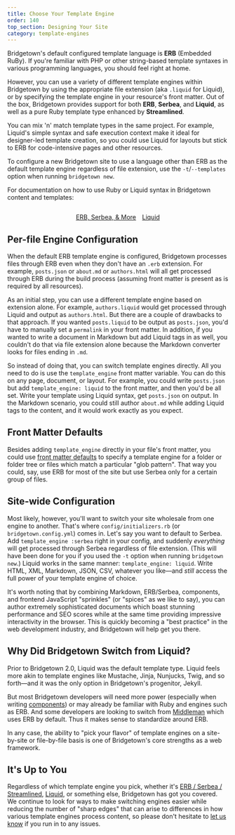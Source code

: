 ```yaml
---
title: Choose Your Template Engine
order: 140
top_section: Designing Your Site
category: template-engines
---
```


Bridgetown's default configured template language is **ERB** (Embedded RuBy). If you're familiar with PHP or other string-based template syntaxes in various programming languages, you should feel right at home.

However, you can use a variety of different template engines within Bridgetown by using the appropriate file extension (aka `.liquid` for Liquid), or by specifying the template engine in your resource's front matter. Out of the box, Bridgetown provides support for both **ERB**, **Serbea**, and **Liquid**, as well as a pure Ruby template type enhanced by **Streamlined**.

You can mix 'n' match template types in the same project. For example, Liquid's simple syntax and safe execution context make it ideal for designer-led template creation, so you could use Liquid for layouts but stick to ERB for code-intensive pages and other resources.

To configure a new Bridgetown site to use a language other than ERB as the default template engine regardless of file extension, use the `-t`/`--templates` option when running `bridgetown new`.

For documentation on how to use Ruby or Liquid syntax in Bridgetown content and templates:

<p style="margin-top:2em; display:flex; gap:1em; justify-content:center">
  <a href="/docs/template-engines/erb-and-beyond">
    <wa-button variant="brand" appearance="outlined">
      ERB, Serbea, & More
      <wa-icon slot="end" library="remixicon" name="arrows/arrow-right-s-fill"></wa-icon>
    </wa-button>
  </a>
  <a href="/docs/template-engines/liquid">
    <wa-button variant="brand" appearance="outlined">
      Liquid
      <wa-icon slot="end" library="remixicon" name="arrows/arrow-right-s-fill"></wa-icon>
    </wa-button>
  </a>
</p>

## Per-file Engine Configuration

When the default ERB template engine is configured, Bridgetown processes files through ERB even when they don't have an `.erb` extension. For example, `posts.json` or `about.md` or `authors.html` will all get processed through ERB during the build process (assuming front matter is present as is required by all resources).

As an initial step, you can use a different template engine based on extension alone. For example, `authors.liquid` would get processed through Liquid and output as `authors.html`. But there are a couple of drawbacks to that approach. If you wanted `posts.liquid` to be output as `posts.json`, you'd have to manually set a `permalink` in your front matter. In addition, if you wanted to write a document in Markdown but add Liquid tags in as well, you couldn't do that via file extension alone because the Markdown converter looks for files ending in `.md`.

So instead of doing that, you can switch template engines directly. All you need to do is use the `template_engine` front matter variable. You can do this on any page, document, or layout. For example, you could write `posts.json` but add `template_engine: liquid` to the front matter, and then you'd be all set. Write your template using Liquid syntax, get `posts.json` on output. In the Markdown scenario, you could still author `about.md` while adding Liquid tags to the content, and it would work exactly as you expect.

## Front Matter Defaults

Besides adding `template_engine` directly in your file's front matter, you could use [front matter defaults](/docs/content/front-matter-defaults) to specify a template engine for a folder or folder tree or files which match a particular "glob pattern". That way you could, say, use ERB for most of the site but use Serbea only for a certain group of files.

## Site-wide Configuration

Most likely, however, you'll want to switch your site wholesale from one engine to another. That's where `config/initializers.rb` (or `bridgetown.config.yml`) comes in. Let's say you want to default to Serbea. Add `template_engine :serbea` right in your config, and suddenly *everything* will get processed through Serbea regardless of file extension. (This will have been done for you if you used the `-t` option when running `bridgetown new`.) Liquid works in the same manner: `template_engine: liquid`. Write HTML, XML, Markdown, JSON, CSV, whatever you like—and _still_ access the full power of your template engine of choice.

It's worth noting that by combining Markdown, ERB/Serbea, components, and frontend JavaScript "sprinkles" (or "spices" as we like to say), you can author extremely sophisticated documents which boast stunning performance and SEO scores while at the same time providing impressive interactivity in the browser. This is quickly becoming a "best practice" in the web development industry, and Bridgetown will help get you there.

## Why Did Bridgetown Switch from Liquid?

Prior to Bridgetown 2.0, Liquid was the default template type. Liquid feels more akin to template engines like Mustache, Jinja, Nunjucks, Twig, and so forth—and it was the only option in Bridgetown's progenitor, Jekyll.

But most Bridgetown developers will need more power (especially when writing [components](/docs/components)) or may already be familiar with Ruby and engines such as ERB. And some developers are looking to switch from [Middleman](https://middlemanapp.com) which uses ERB by default. Thus it makes sense to standardize around ERB.

In any case, the ability to "pick your flavor" of template engines on a site-by-site or file-by-file basis is one of Bridgetown's core strengths as a web framework.

## It's Up to You

Regardless of which template engine you pick, whether it's [ERB / Serbea / Streamlined](/docs/template-engines/erb-and-beyond), [Liquid](/docs/template-engines/liquid), or something else, Bridgetown has got you covered. We continue to look for ways to make switching engines easier while reducing the number of "sharp edges" that can arise to differences in how various template engines process content, so please don't hesitate to [let us know](/community) if you run in to any issues.
